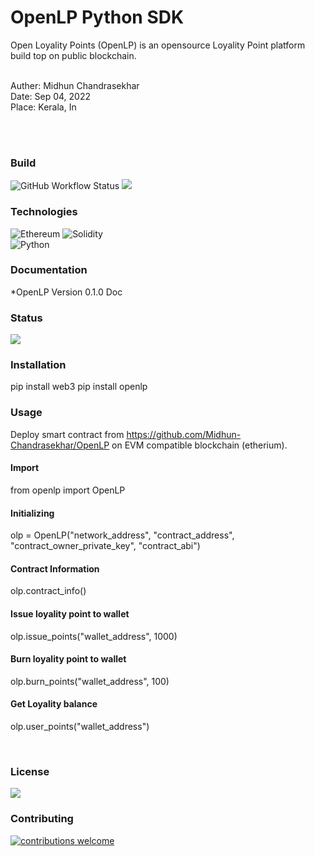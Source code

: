 # OpenLP Python SDK
Open Loyality Points (OpenLP) is an opensource Loyality Point platform build top on public blockchain.

<br>
Auther: Midhun Chandrasekhar
<br>
Date: Sep 04, 2022
<br>
Place: Kerala, In

<br><br>

### Build
![GitHub Workflow Status](https://img.shields.io/github/workflow/status/dwyl/auth_plug/Elixir%20CI?label=build&style=flat-square)
![](https://img.shields.io/badge/Maintained%3F-yes-green.svg)
<br>

### Technologies
![Ethereum](https://img.shields.io/badge/Ethereum-3C3C3D?style=for-the-badge&logo=Ethereum&logoColor=white)
![Solidity](https://img.shields.io/badge/Solidity-%23363636.svg?style=for-the-badge&logo=solidity&logoColor=white)
<br>
![Python](https://img.shields.io/badge/python-3670A0?style=for-the-badge&logo=python&logoColor=ffdd54)
<br>

### Documentation
*OpenLP Version 0.1.0 Doc
<br>

### Status
![](https://img.shields.io/website-up-down-green-red/http/monip.org.svg)


### Installation
pip install web3
pip install openlp

### Usage

Deploy smart contract from https://github.com/Midhun-Chandrasekhar/OpenLP on EVM
compatible blockchain (etherium). 

#### Import
from openlp import OpenLP

#### Initializing
olp = OpenLP("network_address", "contract_address", "contract_owner_private_key", "contract_abi")

#### Contract Information
olp.contract_info()

#### Issue loyality point to wallet
olp.issue_points("wallet_address", 1000)

#### Burn loyality point to wallet
olp.burn_points("wallet_address", 100)

#### Get Loyality balance
olp.user_points("wallet_address")

<br>

### License
![](https://camo.githubusercontent.com/afa3b4832847df4bdf741044e496aa501da653e7d9c9cbb60091f3faa5bcb673/68747470733a2f2f696d672e736869656c64732e696f2f62616467652f6c6963656e73652d4d49542d6f72616e6765)
<br>

### Contributing 
[![contributions welcome](https://img.shields.io/badge/contributions-welcome-brightgreen.svg?style=flat)](https://github.com/Midhun-Chandrasekhar/OpenLP)
